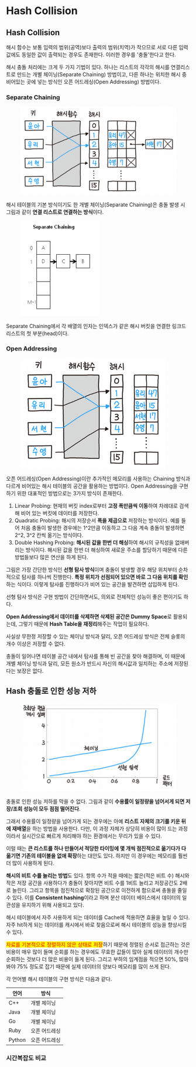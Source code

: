# Hash Collision

## Hash Collision

해시 함수는 보통 입력의 범위(공역)보다 출력의 범위(치역)가 작으므로 서로 다른 입력값에도 동일한 값이 출력되는 경우도 존재한다. 이러한 경우를 '충돌'한다고 한다.

해시 충돌 처리에는 크게 두 가지 기법이 있다. 하나는 리스트의 각각의 해시를 연결리스트로 만드는 개별 체이닝(Separate Chaining) 방법이고, 다른 하나는 위치한 해시 중 비어있는 곳에 넣는 방식인 오픈 어드레싱(Open Addressing) 방법이다.

### Separate Chaining

<figure><img src="../.gitbook/assets/image (1).png" alt=""><figcaption></figcaption></figure>

해시 테이블의 기본 방식이기도 한 개별 체이닝(Separate Chaining)은 충돌 발생 시 그림과 같이 **연결 리스트로 연결하는 방식**이다.

<figure><img src="../.gitbook/assets/image (5).png" alt=""><figcaption></figcaption></figure>

Separate Chaining에서 각 배열의 인자는 인덱스가 같은 해시 버킷을 연결한 링크드 리스트의 첫 부분(head)이다.

### Open Addressing

<figure><img src="../.gitbook/assets/image (3) (1).png" alt=""><figcaption></figcaption></figure>

오픈 어드레싱(Open Addressing)이란 추가적인 메모리를 사용하는 Chaining 방식과 다르게 비어있는 해시 테이블의 공간을 활용하는 방법이다. Open Addressing을 구현하기 위한 대표적인 방법으로는 3가지 방식이 존재한다.

1. Linear Probing: 현재의 버킷 index로부터 **고정 폭만큼씩 이동**하여 차례대로 검색해 비어 있는 버킷에 데이터를 저장한다.
2. Quadratic Probing: 해시의 저장순서 **폭을 제곱으로** 저장하는 방식이다. 예를 들어 처음 충돌이 발생한 경우에는 1^2만큼 이동하고 그 다음 계속 충돌이 발생하면 2^2, 3^2 칸씩 옮기는 방식이다.
3. Double Hashing Probing: **해시된 값을 한번 더 해싱**하여 해시의 규칙성을 없애버리는 방식이다. 해시된 값을 한번 더 해싱하여 새로운 주소를 할당하기 때문에 다른 방법들보다 많은 연산을 하게 된다.

그림은 가장 간단한 방식인 **선형 탐사 방식**이며 충돌이 발생할 경우 해당 위치부터 순차적으로 탐사를 하나씩 진행한다. **특정 위치가 선점되어 있으면 바로 그 다음 위치를 확인**하는 식이다. 이렇게 탐사를 진행하다가 비어 있는 공간을 발견하면 삽입하게 된다.

선형 탐사 방식은 구현 방법이 간단하면서도, 의외로 전체적인 성능이 좋은 편이기도 하다.

**Open Addressing에서 데이터를 삭제하면 삭제된 공간은 Dummy Space**로 활용되는데, 그렇기 때문에 **Hash Table을 재정리**해주는 작업이 필요하다.

사실상 무한정 저장할 수 있는 체이닝 방식과 달리, 오픈 어드레싱 방식은 전체 슬롯의 개수 이상은 저장할 수 없다.

충돌이 일어나면 테이블 공간 내에서 탐사를 통해 빈 공간을 찾아 해결하며, 이 때문에 개별 체이닝 방식과 달리, 모든 원소가 반드시 자신의 해시값과 일치하는 주소에 저장된다는 보장은 없다.

## Hash 충돌로 인한 성능 저하

<figure><img src="../.gitbook/assets/image (3).png" alt=""><figcaption></figcaption></figure>

충돌로 인한 성능 저하를 막을 수 없다. 그림과 같이 **수용률이 일정량을 넘어서게 되면 저장/조회 성능이 모두 점점 떨어진다**.

그래서 수용률이 일정량을 넘어가게 되는 경우에는 아예 **리스트 자체의 크기를 키운 뒤에 재배열**을 하는 방법을 사용한다. 다만, 이 과정 자체가 상당히 비용이 많이 드는 과정이라서 실시간으로 빠르게 처리해야 하는 환경에서는 무리가 있을 수 있다.

이럴 때는 **큰 리스트를 하나 만들어서 적당한 타이밍에 몇 개씩 점진적으로 옮기다가 다 옮기면 기존의 테이블을 없애 확장**하는 대안도 있다. 하지만 이 경우에는 메모리를 훨씬 더 많이 사용하게 된다.

**해시의 비트 수를 늘리는 방법**도 있다. 항목 수가 적을 때에는 짧은(적은 비트 수) 해시와 작은 저장 공간을 사용하다가 충돌이 잦아지면 비트 수를 1비트 늘리고 저장공간도 2배로 늘린다. 그리고 항목을 점진적으로 확장된 공간으로 이전하게 함으로써 충돌을 줄일 수 있다. 이를 **Consistent hashing**이라고 하며 분산 데이터 베이스에서 데이터의 일관성을 유지하기 위해 사용되고 있다.

해시 테이블에서 자주 사용하게 되는 데이터를 Cache에 적용하면 효율을 높일 수 있다. 자주 hit하게 되는 데이터를 캐시에서 바로 찾음으로써 해시 테이블의 성능을 향상시킬 수 있다.

<mark style="color:red;">자료를 기본적으로 정렬하지 않은 상태로 저장</mark>하기 때문에 정렬된 순서로 접근하는 것은 비용이 매우 많이 들며 순회를 하는 경우에도 무효한 값들이 많아 실제 데이터의 개수만 순회하는 것보다 더 많은 비용이 들게 된다. 그리고 부하의 임계점을 적으면 50%, 많아봐야 75% 정도로 잡기 때문에 실제 데이터의 양보다 메모리를 많이 쓰게 된다.

각 언어별 해시 테이블의 구현 방식은 다음과 같다.

| 언어     | 방식      |
| ------ | ------- |
| C++    | 개별 체이닝  |
| Java   | 개별 체이닝  |
| Go     | 개별 체이닝  |
| Ruby   | 오픈 어드레싱 |
| Python | 오픈 어드레싱 |



### 시간복잡도 비교

